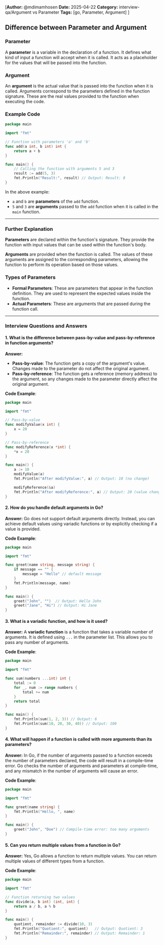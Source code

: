 [**Author:** @mdimamhosen
**Date:** 2025-04-22
**Category:** interview-qa/Argument vs Parameter
**Tags:** [go, Parameter, Argument]
]

## Difference between Parameter and Argument

### Parameter

A **parameter** is a variable in the declaration of a function. It defines what kind of input a function will accept when it is called. It acts as a placeholder for the values that will be passed into the function.

### Argument

An **argument** is the actual value that is passed into the function when it is called. Arguments correspond to the parameters defined in the function signature. These are the real values provided to the function when executing the code.

### Example Code

```go
package main

import "fmt"

// Function with parameters 'a' and 'b'
func add(a int, b int) int {
    return a + b
}

func main() {
    // Calling the function with arguments 5 and 3
    result := add(5, 3)
    fmt.Println("Result:", result) // Output: Result: 8
}
```

In the above example:

- `a` and `b` are **parameters** of the `add` function.
- `5` and `3` are **arguments** passed to the `add` function when it is called in the `main` function.

---

### Further Explanation

**Parameters** are declared within the function's signature. They provide the function with input values that can be used within the function's body.

**Arguments** are provided when the function is called. The values of these arguments are assigned to the corresponding parameters, allowing the function to perform its operation based on those values.

### Types of Parameters

- **Formal Parameters**: These are parameters that appear in the function definition. They are used to represent the expected values inside the function.
- **Actual Parameters**: These are arguments that are passed during the function call.

---

### Interview Questions and Answers

#### 1. What is the difference between pass-by-value and pass-by-reference in function arguments?

**Answer:**

- **Pass-by-value**: The function gets a copy of the argument's value. Changes made to the parameter do not affect the original argument.
- **Pass-by-reference**: The function gets a reference (memory address) to the argument, so any changes made to the parameter directly affect the original argument.

**Code Example**:

```go
package main

import "fmt"

// Pass-by-value
func modifyValue(x int) {
    x = 20
}

// Pass-by-reference
func modifyReference(x *int) {
    *x = 20
}

func main() {
    a := 10
    modifyValue(a)
    fmt.Println("After modifyValue:", a) // Output: 10 (no change)

    modifyReference(&a)
    fmt.Println("After modifyReference:", a) // Output: 20 (value changed)
}
```

#### 2. How do you handle default arguments in Go?

**Answer:**
Go does not support default arguments directly. Instead, you can achieve default values using variadic functions or by explicitly checking if a value is provided.

**Code Example**:

```go
package main

import "fmt"

func greet(name string, message string) {
    if message == "" {
        message = "Hello" // default message
    }
    fmt.Println(message, name)
}

func main() {
    greet("John", "")  // Output: Hello John
    greet("Jane", "Hi") // Output: Hi Jane
}
```

#### 3. What is a variadic function, and how is it used?

**Answer:**
A **variadic function** is a function that takes a variable number of arguments. It is defined using `...` in the parameter list. This allows you to pass any number of arguments.

**Code Example**:

```go
package main

import "fmt"

func sum(numbers ...int) int {
    total := 0
    for _, num := range numbers {
        total += num
    }
    return total
}

func main() {
    fmt.Println(sum(1, 2, 3)) // Output: 6
    fmt.Println(sum(10, 20, 30, 40)) // Output: 100
}
```

#### 4. What will happen if a function is called with more arguments than its parameters?

**Answer:**
In Go, if the number of arguments passed to a function exceeds the number of parameters declared, the code will result in a compile-time error. Go checks the number of arguments and parameters at compile-time, and any mismatch in the number of arguments will cause an error.

**Code Example**:

```go
package main

import "fmt"

func greet(name string) {
    fmt.Println("Hello, ", name)
}

func main() {
    greet("John", "Doe") // Compile-time error: too many arguments
}
```

#### 5. Can you return multiple values from a function in Go?

**Answer:**
Yes, Go allows a function to return multiple values. You can return multiple values of different types from a function.

**Code Example**:

```go
package main

import "fmt"

// Function returning two values
func divide(a, b int) (int, int) {
    return a / b, a % b
}

func main() {
    quotient, remainder := divide(10, 3)
    fmt.Println("Quotient:", quotient)   // Output: Quotient: 3
    fmt.Println("Remainder:", remainder) // Output: Remainder: 1
}
```
